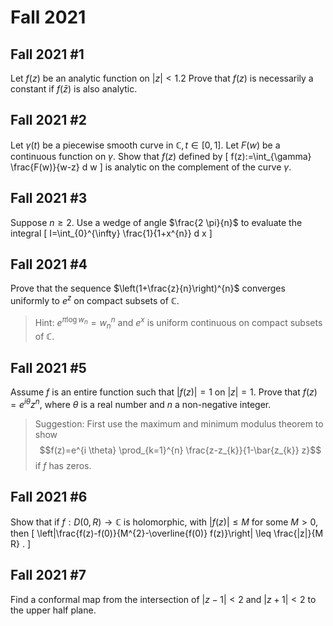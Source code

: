 # Fall 2021

## Fall 2021 #1
Let $f(z)$ be an analytic function on $|z|<1$.2 Prove that $f(z)$ is necessarily a constant if $f(\bar{z})$ is also analytic.

## Fall 2021 #2 
Let $\gamma(t)$ be a piecewise smooth curve in $\mathbb{C}, t \in[0,1]$. Let $F(w)$ be a continuous function on $\gamma$. Show that $f(z)$ defined by
\[
f(z):=\int_{\gamma} \frac{F(w)}{w-z} d w
\]
is analytic on the complement of the curve $\gamma$.


## Fall 2021 #3
Suppose $n \geq 2$. Use a wedge of angle $\frac{2 \pi}{n}$ to evaluate the integral
\[
I=\int_{0}^{\infty} \frac{1}{1+x^{n}} d x
\]

## Fall 2021 #4 
Prove that the sequence $\left(1+\frac{z}{n}\right)^{n}$ converges uniformly to $e^{z}$ on compact subsets of $\mathbb{C}$. 

> Hint: $e^{\pi \log w_{n}}=w_{n}^{n}$ and $e^{x}$ is uniform continuous on compact subsets of $\mathbb{C}$.


## Fall 2021 #5 
Assume $f$ is an entire function such that $|f(z)|=1$ on $|z|=1$. Prove that $f(z)=e^{i \theta} z^{n}$, where $\theta$ is a real number and $n$ a non-negative integer. 

> Suggestion: First use the maximum and minimum modulus theorem to show $$f(z)=e^{i \theta} \prod_{k=1}^{n} \frac{z-z_{k}}{1-\bar{z_{k}} z}$$ if $f$ has zeros.

## Fall 2021 #6
Show that if $f: D(0, R) \rightarrow \mathbb{C}$ is holomorphic, with $|f(z)| \leq M$ for some $M>0$, then
\[
\left|\frac{f(z)-f(0)}{M^{2}-\overline{f(0)} f(z)}\right| \leq \frac{|z|}{M R} .
\]

## Fall 2021 #7 
Find a conformal map from the intersection of $|z-1|<2$ and $|z+1|<2$ to the upper half plane.
